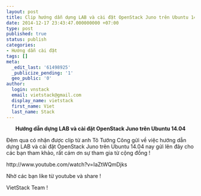 ```yaml
---
layout: post
title: Clip hướng dẫn dựng LAB và cài đặt OpenStack Juno trên Ubuntu 14.04
date: 2014-12-17 23:43:47.000000000 +07:00
type: post
published: true
status: publish
categories:
- Hướng dẫn cài đặt
tags: []
meta:
  _edit_last: '61498925'
  _publicize_pending: '1'
  geo_public: '0'
author:
  login: vnstack
  email: vietstack@gmail.com
  display_name: vietstack
  first_name: Viet
  last_name: Stack
---
```

<p style="text-align:center;"><strong>Hướng dẫn dựng LAB và cài đặt OpenStack Juno trên Ubuntu 14.04</strong></p>
<p style="text-align:left;">
<p style="text-align:left;">Đêm qua có nhận được clip từ anh Tô Tướng Công gửi về việc hướng dẫn dựng LAB và cài đặt OpenStack Juno trên Ubuntu 14.04 nay gửi lên đây cho các bạn tham khảo, rất cám ơn sự tham gia từ cộng đồng !</p>
<p>http://www.youtube.com/watch?v=IaZtWQmDjks</p>
<p style="text-align:left;">Nhờ các bạn like từ youtube và share !</p>
<p style="text-align:left;">
<p style="text-align:left;">VietStack Team !</p>
<p style="text-align:center;">
